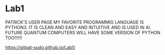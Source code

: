 # Lab1
PATRICK'S USER PAGE
MY FAVORITE PROGRAMMIG LANGUAGE IS PYTHON3. IT IS CLEAN AND EASY AND INTUITIVE AND IS USED IN AI. FUTURE QUANTUM COMPUTERS WILL HAVE SOME VERSION OF PYTHON TOO!!!!!! 

https://gitpat-sudo.github.io/Lab1/
